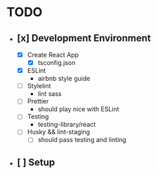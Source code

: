 # TODO

- ## [x] Development Environment

  - [x] Create React App
    - [x] tsconfig.json
  - [x] ESLint
    - airbnb style guide
  - [ ] Stylelint
    - lint sass
  - [ ] Prettier
    - should play nice with ESLint
  - [ ] Testing
    - testing-library/react
  - [ ] Husky && lint-staging
    - [ ] should pass testing and linting

- ## [ ] Setup
